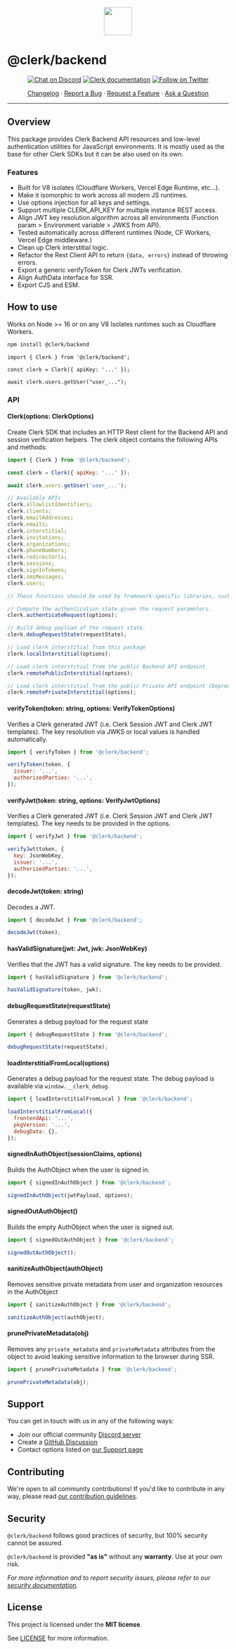 <p align="center">
  <a href="https://clerk.com?utm_source=github&utm_medium=clerk_backend" target="_blank" rel="noopener noreferrer">
    <picture>
      <source media="(prefers-color-scheme: dark)" srcset="https://images.clerk.com/static/logo-dark-mode-400x400.png">
      <img src="https://images.clerk.com/static/logo-light-mode-400x400.png" height="64">
    </picture>
  </a>
  <br />
</p>

# @clerk/backend

<div align="center">

[![Chat on Discord](https://img.shields.io/discord/856971667393609759.svg?logo=discord)](https://clerk.com/discord)
[![Clerk documentation](https://img.shields.io/badge/documentation-clerk-green.svg)](https://clerk.com/docs?utm_source=github&utm_medium=clerk_backend)
[![Follow on Twitter](https://img.shields.io/twitter/follow/ClerkDev?style=social)](https://twitter.com/intent/follow?screen_name=ClerkDev)

[Changelog](https://github.com/clerkinc/javascript/blob/main/packages/backend/CHANGELOG.md)
·
[Report a Bug](https://github.com/clerkinc/javascript/issues/new?assignees=&labels=needs-triage&projects=&template=BUG_REPORT.yml)
·
[Request a Feature](https://github.com/clerkinc/javascript/issues/new?assignees=&labels=feature-request&projects=&template=FEATURE_REQUEST.yml)
·
[Ask a Question](https://github.com/clerkinc/javascript/discussions)

</div>

---

## Overview

This package provides Clerk Backend API resources and low-level authentication utilities for JavaScript environments. It is mostly used as the base for other Clerk SDKs but it can be also used on its own.

### Features

- Built for V8 isolates (Cloudflare Workers, Vercel Edge Runtime, etc...).
- Make it isomorphic to work across all modern JS runtimes.
- Use options injection for all keys and settings.
- Support multiple CLERK_API_KEY for multiple instance REST access.
- Align JWT key resolution algorithm across all environments (Function param > Environment variable > JWKS from API).
- Tested automatically across different runtimes (Node, CF Workers, Vercel Edge middleware.)
- Clean up Clerk interstitial logic.
- Refactor the Rest Client API to return `{data, errors}` instead of throwing errors.
- Export a generic verifyToken for Clerk JWTs verification.
- Align AuthData interface for SSR.
- Export CJS and ESM.

## How to use

Works on Node >= 16 or on any V8 Isolates runtimes such as Cloudflare Workers.

```sh
npm install @clerk/backend
```

```
import { Clerk } from '@clerk/backend';

const clerk = Clerk({ apiKey: '...' });

await clerk.users.getUser("user_...");
```

### API

#### Clerk(options: ClerkOptions)

Create Clerk SDK that includes an HTTP Rest client for the Backend API and session verification helpers. The clerk object contains the following APIs and methods:

```js
import { Clerk } from '@clerk/backend';

const clerk = Clerk({ apiKey: '...' });

await clerk.users.getUser('user_...');

// Available APIs
clerk.allowlistIdentifiers;
clerk.clients;
clerk.emailAddresses;
clerk.emails;
clerk.interstitial;
clerk.invitations;
clerk.organizations;
clerk.phoneNumbers;
clerk.redirectUrls;
clerk.sessions;
clerk.signInTokens;
clerk.smsMessages;
clerk.users;

// These functions should be used by framework-specific libraries, such as @clerk/nextjs or @clerk/remix.

// Compute the authentication state given the request parameters.
clerk.authenticateRequest(options);

// Build debug payload of the request state.
clerk.debugRequestState(requestState);

// Load clerk interstitial from this package
clerk.localInterstitial(options);

// Load clerk interstitial from the public Backend API endpoint
clerk.remotePublicInterstitial(options);

// Load clerk interstitial from the public Private API endpoint (Deprecated)
clerk.remotePrivateInterstitial(options);
```

#### verifyToken(token: string, options: VerifyTokenOptions)

Verifies a Clerk generated JWT (i.e. Clerk Session JWT and Clerk JWT templates). The key resolution via JWKS or local values is handled automatically.

```js
import { verifyToken } from '@clerk/backend';

verifyToken(token, {
  issuer: '...',
  authorizedParties: '...',
});
```

#### verifyJwt(token: string, options: VerifyJwtOptions)

Verifies a Clerk generated JWT (i.e. Clerk Session JWT and Clerk JWT templates). The key needs to be provided in the options.

```js
import { verifyJwt } from '@clerk/backend';

verifyJwt(token, {
  key: JsonWebKey,
  issuer: '...',
  authorizedParties: '...',
});
```

#### decodeJwt(token: string)

Decodes a JWT.

```js
import { decodeJwt } from '@clerk/backend';

decodeJwt(token);
```

#### hasValidSignature(jwt: Jwt, jwk: JsonWebKey)

Verifies that the JWT has a valid signature. The key needs to be provided.

```js
import { hasValidSignature } from '@clerk/backend';

hasValidSignature(token, jwk);
```

#### debugRequestState(requestState)

Generates a debug payload for the request state

```js
import { debugRequestState } from '@clerk/backend';

debugRequestState(requestState);
```

#### loadInterstitialFromLocal(options)

Generates a debug payload for the request state. The debug payload is available via `window.__clerk_debug`.

```js
import { loadInterstitialFromLocal } from '@clerk/backend';

loadInterstitialFromLocal({
  frontendApi: '...',
  pkgVersion: '...',
  debugData: {},
});
```

#### signedInAuthObject(sessionClaims, options)

Builds the AuthObject when the user is signed in.

```js
import { signedInAuthObject } from '@clerk/backend';

signedInAuthObject(jwtPayload, options);
```

#### signedOutAuthObject()

Builds the empty AuthObject when the user is signed out.

```js
import { signedOutAuthObject } from '@clerk/backend';

signedOutAuthObject();
```

#### sanitizeAuthObject(authObject)

Removes sensitive private metadata from user and organization resources in the AuthObject

```js
import { sanitizeAuthObject } from '@clerk/backend';

sanitizeAuthObject(authObject);
```

#### prunePrivateMetadata(obj)

Removes any `private_metadata` and `privateMetadata` attributes from the object to avoid leaking sensitive information to the browser during SSR.

```js
import { prunePrivateMetadata } from '@clerk/backend';

prunePrivateMetadata(obj);
```

## Support

You can get in touch with us in any of the following ways:

- Join our official community [Discord server](https://clerk.com/discord)
- Create a [GitHub Discussion](https://github.com/clerkinc/javascript/discussions)
- Contact options listed on [our Support page](https://clerk.com/support?utm_source=github&utm_medium=clerk_backend)

## Contributing

We're open to all community contributions! If you'd like to contribute in any way, please read [our contribution guidelines](https://github.com/clerkinc/javascript/blob/main/docs/CONTRIBUTING.md).

## Security

`@clerk/backend` follows good practices of security, but 100% security cannot be assured.

`@clerk/backend` is provided **"as is"** without any **warranty**. Use at your own risk.

_For more information and to report security issues, please refer to our [security documentation](https://github.com/clerkinc/javascript/blob/main/docs/SECURITY.md)._

## License

This project is licensed under the **MIT license**.

See [LICENSE](https://github.com/clerkinc/javascript/blob/main/packages/backend/LICENSE) for more information.

